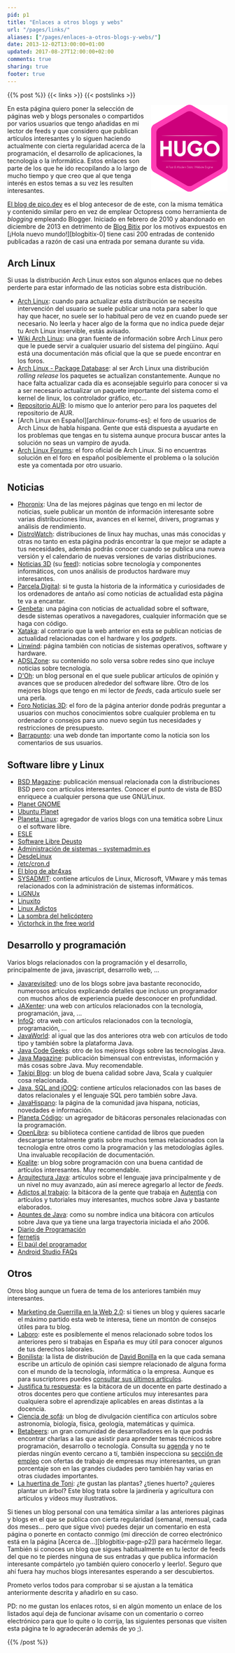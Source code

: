 ```yaml
---
pid: p1
title: "Enlaces a otros blogs y webs"
url: "/pages/links/"
aliases: ["/pages/enlaces-a-otros-blogs-y-webs/"]
date: 2013-12-02T13:00:00+01:00
updated: 2017-08-27T12:00:00+02:00
comments: true
sharing: true
footer: true
---
```


{{% post %}}
{{< links >}}
{{< postslinks >}}

<div class="logotypes" style="float: right; text-align: right;">
    <img src="assets/images/logotipos/hugo.png" alt="Hugo" title="Hugo"/>
</div>

En esta página quiero poner la selección de páginas web y blogs personales o compartidos por varios usuarios que tengo añadidas en mi lector de feeds y que considero
que publican artículos interesantes y lo siguen haciendo actualmente con cierta regularidad acerca de la programación, el desarrollo de aplicaciones, la tecnología o la
informática. Estos enlaces son parte de los que he ido recopilando a lo largo de mucho tiempo y que creo que al que tenga interés en estos temas a su vez les resulten interesantes.

<a href="http://elblogdepicodev.blogspot.com.es">El blog de pico.dev</a> es el blog antecesor de de este, con la misma temática y contenido similar pero en vez de emplear Octopress como herramienta de _blogging_ empleando Blogger. Iniciado en febrero de 2010 y abandonado en diciembre de 2013 en detrimento de [Blog Bitix](http://picodotdev.github.io/blog-bitix/) por los motivos expuestos en [¡Hola nuevo mundo!][blogbitix-0] tiene casi 200 entradas de contenido publicadas a razón de casi una entrada por semana durante su vida.

## Arch Linux

Si usas la distribución Arch Linux estos son algunos enlaces que no debes perderte para estar informado de las noticias sobre esta distribución.

* [Arch Linux](https://www.archlinux.org/): cuando para actualizar esta distribución se necesita intervención del usuario se suele publicar una nota para saber
lo que hay que hacer, no suele ser lo habitual pero de vez en cuando puede ser necesario. No leerla y hacer algo de la forma que no indica puede dejar tu Arch Linux inservible, estás avisado.
* [Wiki Arch Linux](https://wiki.archlinux.org/): una gran fuente de información sobre Arch Linux pero que le puede servir a cualquier usuario del sistema del pingüino. Aquí está una documentación más oficial que la que se puede encontrar en los foros.
* [Arch Linux - Package Database](https://www.archlinux.org/packages/): al ser Arch Linux una distribución _rolling release_ los paquetes se actualizan constantemente.
Aunque no hace falta actualizar cada día es aconsejable seguirlo para conocer si va a ser necesario actualizar un paquete importante del sistema como el
kernel de linux, los controlador gráfico, etc...
* [Repositorio AUR](https://aur.archlinux.org/): lo mismo que lo anterior pero para los paquetes del repositorio de AUR.
* [Arch Linux en Español][archlinux-forums-es]: el foro de usuarios de Arch Linux de habla hispana. Gente que está dispuesta a ayudarte en los
problemas que tengas en tu sistema aunque procura buscar antes la solución no seas un vampiro de ayuda.
* [Arch Linux Forums](https://bbs.archlinux.org/index.php): el foro oficial de Arch Linux. Si no encuentras solución en el foro en español posiblemente el problema o
la solución este ya comentada por otro usuario.

## Noticias

* [Phoronix](https://www.phoronix.com/): Una de las mejores páginas que tengo en mi lector de noticias, suele publicar un montón de información interesante sobre varias distribuciones linux,
avances en el kernel, drivers, programas y análisis de rendimiento.
* [DistroWatch](http://distrowatch.com/): distribuciones de linux hay muchas, unas más conocidas y otras no tanto en esta página podrás encontrar la que mejor se adapte a tus necesidades,
además podrás conocer cuando se publica una nueva versión y el calendario de nuevas versiones de varias distribuciones.
* [Noticias 3D](http://www.noticias3d.com/) (su [feed](http://feed43.com/1358588145342036.xml)): noticias sobre tecnología y componentes informáticos, con unos análisis de productos hardware muy interesantes.
* [Parcela Digital](http://parceladigital.com/): si te gusta la historia de la informática y curiosidades de los ordenadores de antaño así como noticias de actualidad esta página te va a encantar.
* [Genbeta](http://www.genbeta.com/): una página con noticias de actualidad sobre el software, desde sistemas operativos a navegadores, cualquier información que se haga con código.
* [Xataka](https://www.xataka.com/): al contrario que la web anterior en esta se publican noticias de actualidad relacionadas con el hardware y los _gadgets_.
* [Linwind](https://www.dacostabalboa.com/es/): página también con noticias de sistemas operativos, software y hardware.
* [ADSLZone](https://www.adslzone.net/): su contenido no solo versa sobre redes sino que incluye noticias sobre tecnología.
* [D'Oh](http://diegocg.blogspot.com.es/): un blog personal en el que suele publicar artículos de opinión y avances que se producen alrededor del software libre. Otro de los mejores blogs que tengo en mi lector de _feeds_, cada artículo suele ser una perla.
* [Foro Noticias 3D](http://foro.noticias3d.com/): el foro de la página anterior donde podrás preguntar a usuarios con muchos conocimientos sobre cualquier problema en tu ordenador o consejos para
uno nuevo según tus necesidades y restricciones de presupuesto.
* [Barrapunto](http://barrapunto.com/): una web donde tan importante como la noticia son los comentarios de sus usuarios.

## Software libre y Linux

* [BSD Magazine](https://bsdmag.org/): publicación mensual relacionada con la distribuciones BSD pero con artículos interesantes. Conocer el punto de vista de BSD enriquece a cualquier persona que use GNU/Linux.
* [Planet GNOME](http://planet.gnome.org/)
* [Ubuntu Planet](http://planet.ubuntu.com/)
* [Planeta Linux](http://planetalinux.org/es/): agregador de varios blogs con una temática sobre Linux o el software libre.
* [ESLE](http://www.esle.eu/blog/)
* [Software Libre Deusto](http://softwarelibre.deusto.es/)
* [Administración de sistemas - systemadmin.es](http://systemadmin.es/)
* [DesdeLinux](https://blog.desdelinux.net/)
* [/etc/cron.d](http://www.etccrond.es/)
* [El blog de abr4xas](http://blog.abr4xas.org/)
* [SYSADMIT](http://www.sysadmit.com/): contiene artículos de Linux, Microsoft, VMware y más temas relacionados con la administración de sistemas informáticos.
* [LiGNUx](https://lignux.com/)
* [Linuxito](https://www.linuxito.com/)
* [Linux Adictos](https://www.linuxadictos.com/)
* [La sombra del helicóptero](https://lasombradelhelicoptero.com/)
* [Victorhck in the free world](https://victorhckinthefreeworld.com/)

## Desarrollo y programación

Varios blogs relacionados con la programación y el desarrollo, principalmente de java, javascript, desarrollo web, ...

* [Javarevisited](http://javarevisited.blogspot.com.es/): uno de los blogs sobre java bastante reconocido, numerosos artículos explicando detalles que incluso un programador con muchos años de experiencia puede desconocer en profundidad.
* [JAXenter](https://jaxenter.com/): una web con artículos relacionados con la tecnología, programación, java, ...
* [InfoQ](http://www.infoq.com/): otra web con artículos relacionados con la tecnología, programación, ...
* [JavaWorld](http://www.javaworld.com/): al igual que las dos anteriores otra web con artículos de todo tipo y también sobre la plataforma Java.
* [Java Code Geeks](https://www.javacodegeeks.com/): otro de los mejores blogs sobre las tecnologías Java.
* [Java Magazine](http://www.oracle.com/technetwork/java/javamagazine/index.html): publicación bimensual con entrevistas, información y más cosas sobre Java. Muy recomendable.
* [Takipi Blog](http://blog.takipi.com/): un blog de buena calidad sobre Java, Scala y cualquier cosa relacionada.
* [Java, SQL and jOOQ](https://blog.jooq.org/): contiene artículos relacionados con las bases de datos relacionales y el lenguaje SQL pero también sobre Java.
* [JavaHispano](http://www.javahispano.org): la página de la comunidad java hispana, noticias, novedades e información.
* [Planeta Código](https://www.planetacodigo.com/): un agregador de bitácoras personales relacionadas con la programación.
* [OpenLibra](https://openlibra.com/es/collection): su biblioteca contiene cantidad de libros que pueden descargarse totalmente gratis sobre muchos temas relacionados con la tecnología entre otros como la programación y las metodologías ágiles. Una invaluable recopilación de documentación.    
* [Koalite](http://blog.koalite.com/): un blog sobre programación con una buena cantidad de artículos interesantes. Muy recomendable.
* [Arquitectura Java](http://www.arquitecturajava.com/blog/): artículos sobre el lenguaje java principalmente y de un nivel no muy avanzado, aún así merece agregarlo al lector de _feeds_.
* [Adictos al trabajo](https://www.adictosaltrabajo.com/): la bitácora de la gente que trabaja en [Autentia](https://www.autentia.com/) con artículos y tutoriales muy interesantes, muchos sobre Java y bastante elaborados.
* [Apuntes de Java](http://www.apuntesdejava.com/): como su nombre indica una bitácora con artículos sobre Java que ya tiene una larga trayectoria iniciada el año 2006.
* [Diario de Programación](http://blog.chuidiang.com)
* [fernetjs](http://fernetjs.com/)
* [El baúl del programador](https://www.elbauldelprogramador.com/)
* [Android Studio FAQs](https://androidstudiofaqs.com/)

## Otros

Otros blog aunque un fuera de tema de los anteriores también muy interesantes.

* [Marketing de Guerrilla en la Web 2.0](http://www.marketingguerrilla.es/): si tienes un blog y quieres sacarle el máximo partido esta web te interesa, tiene un montón de consejos útiles para tu blog.
* [Laboro](http://laboro-spain.blogspot.com/): este es posiblemente el menos relacionado sobre todos los anteriores pero si trabajas en España es muy útil para conocer algunos de tus derechos laborales.
* [Bonilista](http://bonillaware.us2.list-manage.com/subscribe?u=374c664073e1a1fa3deca53b4&id=e67967d43f): la lista de distribución de [David Bonilla](https://twitter.com/david_bonilla) en la que cada semana escribe un artículo de opinión casi siempre relacionado de alguna forma con el mundo de la tecnología, informática o la empresa. Aunque es para suscriptores puedes [consultar sus últimos artículos](http://us2.campaign-archive2.com/home/?u=374c664073e1a1fa3deca53b4&id=e67967d43f).
* [Justifica tu respuesta](http://justificaturespuesta.com/): es la bitácora de un docente en parte destinado a otros docentes pero que contiene artículos muy interesantes para cualquiera sobre el aprendizaje aplicables en areas distintas a la docencia.
* [Ciencia de sofá](http://cienciadesofa.com/): un blog de divulgación científica con artículos sobre astronomía, biología, física, geología, matemáticas y química.
* [Betabeers](https://betabeers.com/): un gran comunidad de desarrolladores en la que podrás encontrar charlas a las que asistir para aprender temas técnicos sobre programación, desarrollo o tecnología. Consulta su [agenda](https://betabeers.com/event/) y no te pierdas ningún evento cercano a tí, también inspecciona su [sección de empleo](https://betabeers.com/post/) con ofertas de trabajo de empresas muy interesantes, un gran porcentaje son en las grandes ciudades pero también hay varias en otras ciudades importantes.
* [La huertina de Toni](http://www.lahuertinadetoni.es/): ¿te gustan las plantas? ¿tienes huerto? ¿quieres plantar un árbol? Este blog trata sobre la jardinería y agricultura con artículos y vídeos muy ilustrativos.

Si tienes un blog personal con una temática similar a las anteriores páginas y blogs en el que se publica con cierta regularidad (semanal, mensual, cada dos meses...
pero que sigue vivo) puedes dejar un comentario en esta página o ponerte en contacto conmigo (mi dirección de correo electrónico está en la página [Acerca de...][blogbitix-page-p2]) para hacérmelo llegar. También si conoces un blog que sigues habitualmente en tu lector de feeds del que no te pierdes ninguna de sus entradas y que publica información interesante compártelo ¡yo también quiero conocerlo y leerlo!. Seguro que ahí fuera hay muchos blogs interesantes esperando a ser descubiertos.

Prometo verlos todos para comprobar si se ajustan a la temática anteriormente descrita y añadirlo en su caso.

PD: no me gustan los enlaces rotos, si en algún momento un enlace de los listados aquí deja de funcionar avísame con un comentario o correo electrónico para que lo
quite o lo corrija, las siguientes personas que visiten esta página te lo agradecerán además de yo ;).

{{% /post %}}
